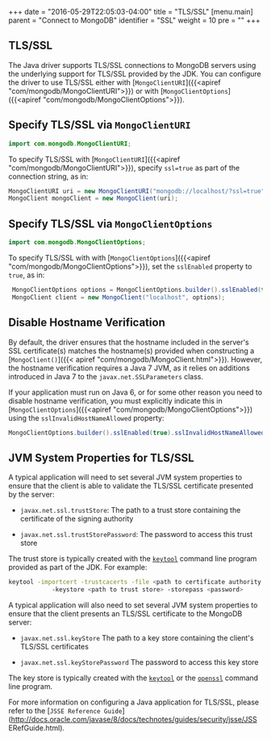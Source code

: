 +++
date = "2016-05-29T22:05:03-04:00"
title = "TLS/SSL"
[menu.main]
  parent = "Connect to MongoDB"
  identifier = "SSL"
  weight = 10
  pre = "<i class='fa'></i>"
+++

## TLS/SSL

The Java driver supports TLS/SSL connections to MongoDB servers using
the underlying support for TLS/SSL provided by the JDK. You can
configure the driver to use TLS/SSL either with [`MongoClientURI`]({{<apiref "com/mongodb/MongoClientURI">}}) or with
[`MongoClientOptions`]({{<apiref "com/mongodb/MongoClientOptions">}}).

## Specify TLS/SSL via `MongoClientURI`

```java
import com.mongodb.MongoClientURI;
```

To specify TLS/SSL with [`MongoClientURI`]({{<apiref "com/mongodb/MongoClientURI">}}), specify `ssl=true` as part of the connection
string, as in:

```java
MongoClientURI uri = new MongoClientURI("mongodb://localhost/?ssl=true");
MongoClient mongoClient = new MongoClient(uri);
```

## Specify TLS/SSL via `MongoClientOptions`

```java
import com.mongodb.MongoClientOptions;
```

To specify TLS/SSL with with [`MongoClientOptions`]({{<apiref "com/mongodb/MongoClientOptions">}}), set the ``sslEnabled`` property to ``true``, as in:

```java
 MongoClientOptions options = MongoClientOptions.builder().sslEnabled(true).build();
 MongoClient client = new MongoClient("localhost", options);
```

## Disable Hostname Verification

By default, the driver ensures that the hostname included in the
server's SSL certificate(s) matches the hostname(s) provided when
constructing a [`MongoClient()`]({{< apiref "com/mongodb/MongoClient.html">}}). However, the hostname verification
requires a Java 7 JVM, as it relies on additions introduced in Java 7
to the `javax.net.SSLParameters` class.

If your application must run on Java 6, or for some other reason you
need to disable hostname verification, you must explicitly indicate
this in [`MongoClientOptions`]({{<apiref "com/mongodb/MongoClientOptions">}}) using the `sslInvalidHostNameAllowed`
property:

```java
MongoClientOptions.builder().sslEnabled(true).sslInvalidHostNameAllowed(true).build();
```

## JVM System Properties for TLS/SSL

A typical application will need to set several JVM system properties to
ensure that the client is able to validate the TLS/SSL certificate
presented by the server:

-  `javax.net.ssl.trustStore`:
      The path to a trust store containing the certificate of the
      signing authority

-  `javax.net.ssl.trustStorePassword`:
      The password to access this trust store

The trust store is typically created with the
[`keytool`](http://docs.oracle.com/javase/8/docs/technotes/tools/unix/keytool.html)
command line program provided as part of the JDK. For example:

```bash
keytool -importcert -trustcacerts -file <path to certificate authority file>
            -keystore <path to trust store> -storepass <password>
```
A typical application will also need to set several JVM system
properties to ensure that the client presents an TLS/SSL certificate to the
MongoDB server:

- `javax.net.ssl.keyStore`
      The path to a key store containing the client's TLS/SSL certificates

- `javax.net.ssl.keyStorePassword`
      The password to access this key store

The key store is typically created with the
[`keytool`](http://docs.oracle.com/javase/8/docs/technotes/tools/unix/keytool.html)
or the [`openssl`](https://www.openssl.org/docs/apps/openssl.html)
command line program.

For more information on configuring a Java application for TLS/SSL, please
refer to the [`JSSE Reference Guide`](http://docs.oracle.com/javase/8/docs/technotes/guides/security/jsse/JSS
ERefGuide.html).
